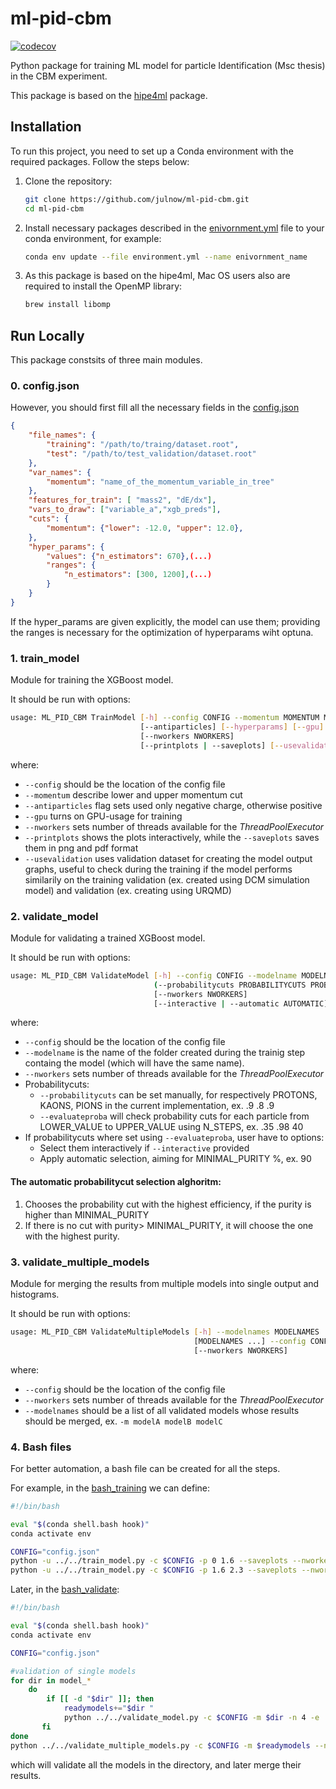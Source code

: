 
# ml-pid-cbm


 [![codecov](https://codecov.io/gh/julnow/ml-pid-cbm/branch/main/graph/badge.svg)](https://codecov.io/gh/julnow/ml-pid-cbm)


Python package for training ML model for particle Identification (Msc thesis) in the CBM experiment.

This package is based on the [hipe4ml](https://hipe4ml.github.io) package.



## Installation

To run this project, you need to set up a Conda environment with the required packages. Follow the steps below:

1. Clone the repository:

   ```bash
   git clone https://github.com/julnow/ml-pid-cbm.git
   cd ml-pid-cbm
   ```
2. Install necessary packages described in the [enivornment.yml](../blob/main/environment.yml) file to your conda environment, for example:
    ```bash
    conda env update --file environment.yml --name enivornment_name
    ```
3. As this package is based on the hipe4ml, Mac OS users also are required to install the OpenMP library:
    ```bash
    brew install libomp
    ```

## Run Locally

This package constsits of three main modules.

### 0. config.json
However, you should first  fill all the necessary fields in the [config.json](../blob/main/ml_pid_cbm/config.json)

```json
{
    "file_names": {
        "training": "/path/to/traing/dataset.root",
        "test": "/path/to/test_validation/dataset.root"
    },
    "var_names": {
        "momentum": "name_of_the_momentum_variable_in_tree"
    },
    "features_for_train": [ "mass2", "dE/dx"],
    "vars_to_draw": ["variable_a","xgb_preds"],
    "cuts": {
        "momentum": {"lower": -12.0, "upper": 12.0},
    },
    "hyper_params": {
        "values": {"n_estimators": 670},(...)
        "ranges": {
            "n_estimators": [300, 1200],(...)
        }
    }
}
```
If the hyper_params are given explicitly, the model can use them; providing the ranges is necessary for the optimization of hyperparams wiht optuna.
### 1.  train_model 
Module for training the XGBoost model.

It should be run with options:

```bash
usage: ML_PID_CBM TrainModel [-h] --config CONFIG --momentum MOMENTUM MOMENTUM
                             [--antiparticles] [--hyperparams] [--gpu]
                             [--nworkers NWORKERS]
                             [--printplots | --saveplots] [--usevalidation]
```
where:
* `--config` should be the location of the config file
* `--momentum` describe lower and upper momentum cut
* `--antiparticles` flag sets used only  negative charge, otherwise positive
* `--gpu` turns on GPU-usage for training
* `--nworkers` sets number of threads available for the _ThreadPoolExecutor_
* `--printplots` shows the plots interactively, while the `--saveplots` saves them in png and pdf format
* `--usevalidation` uses validation dataset for creating the model output graphs, useful to check during the training if the model performs similarily on the training validation (ex. created using DCM simulation model) and validation (ex. creating using URQMD)

### 2.  validate_model
Module for validating a trained XGBoost model.

It should be run with options:

```bash
usage: ML_PID_CBM ValidateModel [-h] --config CONFIG --modelname MODELNAME
                                (--probabilitycuts PROBABILITYCUTS PROBABILITYCUTS PROBABILITYCUTS | --evaluateproba EVALUATEPROBA EVALUATEPROBA EVALUATEPROBA)
                                [--nworkers NWORKERS]
                                [--interactive | --automatic AUTOMATIC]
```
where:
* `--config` should be the location of the config file
* `--modelname` is the name of the folder created during the trainig step containg the model (which will have the same name).
* `--nworkers` sets number of threads available for the _ThreadPoolExecutor_
* Probabilitycuts:
  * `--probabilitycuts` can be set manually, for respectively PROTONS, KAONS, PIONS in the current implementation, ex. .9 .8 .9
  * `--evaluateproba` will check probability cuts for each particle from LOWER_VALUE to UPPER_VALUE using N_STEPS, ex. .35 .98 40
* If probabilitycuts where set using `--evaluateproba`, user have to options:
    * Select them interactively if `--interactive` provided
    * Apply automatic selection, aiming for MINIMAL_PURITY %, ex. 90

#### The automatic probabilitycut selection alghoritm:
  1. Chooses the probability cut with the highest efficiency, if the purity is higher than MINIMAL_PURITY
  2. If there is no cut with purity> MINIMAL_PURITY, it will choose the one with the highest purity. 

### 3.  validate_multiple_models
Module for merging the results from multiple models into single output and histograms.

It should be run with options:
```bash
usage: ML_PID_CBM ValidateMultipleModels [-h] --modelnames MODELNAMES
                                         [MODELNAMES ...] --config CONFIG
                                         [--nworkers NWORKERS]
```
where:
* `--config` should be the location of the config file
* `--nworkers` sets number of threads available for the _ThreadPoolExecutor_
* `--modelnames` should be a list of all validated models whose results should be merged, ex. `-m modelA modelB modelC`


### 4. Bash files
For better automation, a bash file can be created for all the steps.

For example, in the [bash_training](../blob/main/ml_pid_cbm/bash_train.sh) we can define:

```bash
#!/bin/bash

eval "$(conda shell.bash hook)"
conda activate env

CONFIG="config.json"
python -u ../../train_model.py -c $CONFIG -p 0 1.6 --saveplots --nworkers 16 --usevalidation  | tee train_bin_0.txt
python -u ../../train_model.py -c $CONFIG -p 1.6 2.3 --saveplots --nworkers 16 --usevalidation  | tee train_bin_1.txt

```
Later, in the [bash_validate](../blob/main/ml_pid_cbm/bash_validate.sh):

```bash
#!/bin/bash

eval "$(conda shell.bash hook)"
conda activate env

CONFIG="config.json"

#validation of single models
for dir in model_*
    do
        if [[ -d "$dir" ]]; then
            readymodels+="$dir "
            python ../../validate_model.py -c $CONFIG -m $dir -n 4 -e .4 .95 40 
       fi
done
python ../../validate_multiple_models.py -c $CONFIG -m $readymodels --nworkers 4
```
which will validate all the models in the directory, and later merge their results.